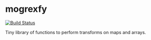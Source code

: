 # mogrexfy

[![Build Status](https://semaphoreci.com/api/v1/projects/af3b9284-8fda-4749-86ef-d0efa6440ae1/553971/badge.svg)](https://semaphoreci.com/philosodad/mogrexfy)

Tiny library of functions to perform transforms on maps and arrays.
